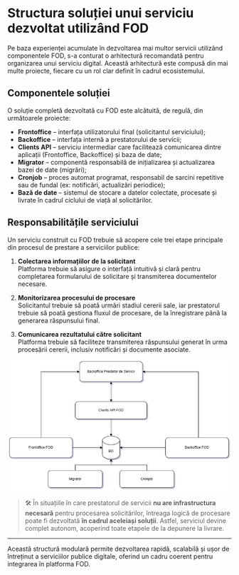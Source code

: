 # Structura soluției unui serviciu dezvoltat utilizând FOD

Pe baza experienței acumulate în dezvoltarea mai multor servicii utilizând componentele FOD, s-a conturat o arhitectură recomandată pentru organizarea unui serviciu digital. Această arhitectură este compusă din mai multe proiecte, fiecare cu un rol clar definit în cadrul ecosistemului.

## Componentele soluției

O soluție completă dezvoltată cu FOD este alcătuită, de regulă, din următoarele proiecte:

- **Frontoffice** – interfața utilizatorului final (solicitantul serviciului);
- **Backoffice** – interfața internă a prestatorului de servicii;
- **Clients API** – serviciu intermediar care facilitează comunicarea dintre aplicații (Frontoffice, Backoffice) și baza de date;
- **Migrator** – componentă responsabilă de inițializarea și actualizarea bazei de date (migrări);
- **Cronjob** – proces automat programat, responsabil de sarcini repetitive sau de fundal (ex: notificări, actualizări periodice);
- **Bază de date** – sistemul de stocare a datelor colectate, procesate și livrate în cadrul ciclului de viață al solicitărilor.

## Responsabilitățile serviciului

Un serviciu construit cu FOD trebuie să acopere cele trei etape principale din procesul de prestare a serviciilor publice:

1. **Colectarea informațiilor de la solicitant**  
   Platforma trebuie să asigure o interfață intuitivă și clară pentru completarea formularului de solicitare și transmiterea documentelor necesare.

2. **Monitorizarea procesului de procesare**  
   Solicitantul trebuie să poată urmări stadiul cererii sale, iar prestatorul trebuie să poată gestiona fluxul de procesare, de la înregistrare până la generarea răspunsului final.

3. **Comunicarea rezultatului către solicitant**  
   Platforma trebuie să faciliteze transmiterea răspunsului generat în urma procesării cererii, inclusiv notificări și documente asociate.

![Flux prestare serviciu](structura.png)

> 🛠️ În situațiile în care prestatorul de servicii **nu are infrastructura necesară** pentru procesarea solicitărilor, întreaga logică de procesare poate fi dezvoltată **în cadrul aceleiași soluții**. Astfel, serviciul devine complet autonom, acoperind toate etapele de la depunere la livrare.

---

Această structură modulară permite dezvoltarea rapidă, scalabilă și ușor de întreținut a serviciilor publice digitale, oferind un cadru coerent pentru integrarea în platforma FOD.
